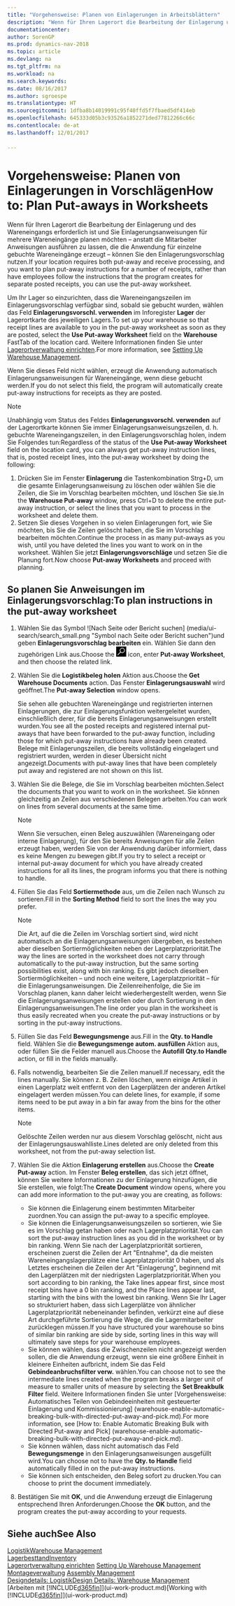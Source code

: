 ```yaml
---
title: "Vorgehensweise: Planen von Einlagerungen in Arbeitsblättern"
description: "Wenn für Ihren Lagerort die Bearbeitung der Einlagerung und des Wareneingangs erforderlich ist und Sie Einlagerungsanweisungen für mehrere Wareneingänge planen möchten – anstatt die Mitarbeiter Anweisungen ausführen zu lassen, die die Anwendung für einzelne gebuchte Wareneingänge erzeugt – können Sie den Einlagerungsvorschlag nutzen."
documentationcenter: 
author: SorenGP
ms.prod: dynamics-nav-2018
ms.topic: article
ms.devlang: na
ms.tgt_pltfrm: na
ms.workload: na
ms.search.keywords: 
ms.date: 08/16/2017
ms.author: sgroespe
ms.translationtype: HT
ms.sourcegitcommit: 1dfba8b14019991c95f40ffd5f7fbaed5df414eb
ms.openlocfilehash: 645333d05b3c93526a1852271ded77812266c66c
ms.contentlocale: de-at
ms.lasthandoff: 12/01/2017

---
```

# <a name="how-to-plan-put-aways-in-worksheets"></a><span data-ttu-id="9c8e1-103">Vorgehensweise: Planen von Einlagerungen in Vorschlägen</span><span class="sxs-lookup"><span data-stu-id="9c8e1-103">How to: Plan Put-aways in Worksheets</span></span>
<span data-ttu-id="9c8e1-104">Wenn für Ihren Lagerort die Bearbeitung der Einlagerung und des Wareneingangs erforderlich ist und Sie Einlagerungsanweisungen für mehrere Wareneingänge planen möchten – anstatt die Mitarbeiter Anweisungen ausführen zu lassen, die die Anwendung für einzelne gebuchte Wareneingänge erzeugt – können Sie den Einlagerungsvorschlag nutzen.</span><span class="sxs-lookup"><span data-stu-id="9c8e1-104">If your location requires both put-away and receive processing, and you want to plan put-away instructions for a number of receipts, rather than have employees follow the instructions that the program creates for separate posted receipts, you can use the put-away worksheet.</span></span>  

<span data-ttu-id="9c8e1-105">Um Ihr Lager so einzurichten, dass die Wareneingangszeilen im Einlagerungsvorschlag verfügbar sind, sobald sie gebucht wurden, wählen das Feld **Einlagerungsvorschl. verwenden** im Inforegister **Lager** der Lagerortkarte des jeweiligen Lagers.</span><span class="sxs-lookup"><span data-stu-id="9c8e1-105">To set up your warehouse so that receipt lines are available to you in the put-away worksheet as soon as they are posted, select the **Use Put-away Worksheet** field on the **Warehouse** FastTab of the location card.</span></span> <span data-ttu-id="9c8e1-106">Weitere Informationen finden Sie unter [Lagerortverwaltung einrichten](warehouse-setup-warehouse.md).</span><span class="sxs-lookup"><span data-stu-id="9c8e1-106">For more information, see [Setting Up Warehouse Management](warehouse-setup-warehouse.md).</span></span>  

<span data-ttu-id="9c8e1-107">Wenn Sie dieses Feld nicht wählen, erzeugt die Anwendung automatisch Einlagerungsanweisungen für Wareneingänge, wenn diese gebucht werden.</span><span class="sxs-lookup"><span data-stu-id="9c8e1-107">If you do not select this field, the program will automatically create put-away instructions for receipts as they are posted.</span></span>  

> [!NOTE]  
>  <span data-ttu-id="9c8e1-108">Unabhängig vom Status des Feldes **Einlagerungsvorschl. verwenden** auf der Lagerortkarte können Sie immer Einlagerungsanweisungszeilen, d. h. gebuchte Wareneingangszeilen, in den Einlagerungsvorschlag holen, indem Sie Folgendes tun:</span><span class="sxs-lookup"><span data-stu-id="9c8e1-108">Regardless of the status of the **Use Put-away Worksheet** field on the location card, you can always get put-away instruction lines, that is, posted receipt lines, into the put-away worksheet by doing the following:</span></span>  
>   
>  1.  <span data-ttu-id="9c8e1-109">Drücken Sie im Fenster **Einlagerung** die Tastenkombination Strg+D, um die gesamte Einlagerungsanweisung zu löschen oder wählen Sie die Zeilen, die Sie im Vorschlag bearbeiten möchten, und löschen Sie sie.</span><span class="sxs-lookup"><span data-stu-id="9c8e1-109">In the **Warehouse Put-away** window, press Ctrl+D to delete the entire put-away instruction, or select the lines that you want to process in the worksheet and delete them.</span></span>  
> 2.  <span data-ttu-id="9c8e1-110">Setzen Sie dieses Vorgehen in so vielen Einlagerungen fort, wie Sie möchten, bis Sie die Zeilen gelöscht haben, die Sie im Vorschlag bearbeiten möchten.</span><span class="sxs-lookup"><span data-stu-id="9c8e1-110">Continue the process in as many put-aways as you wish, until you have deleted the lines you want to work on in the worksheet.</span></span> <span data-ttu-id="9c8e1-111">Wählen Sie jetzt **Einlagerungsvorschläge** und setzen Sie die Planung fort.</span><span class="sxs-lookup"><span data-stu-id="9c8e1-111">Now choose **Put-away Worksheets** and proceed with planning.</span></span>  

## <a name="to-plan-instructions-in-the-put-away-worksheet"></a><span data-ttu-id="9c8e1-112">So planen Sie Anweisungen im Einlagerungsvorschlag:</span><span class="sxs-lookup"><span data-stu-id="9c8e1-112">To plan instructions in the put-away worksheet</span></span>  
1.  <span data-ttu-id="9c8e1-113">Wählen Sie das Symbol ![Nach Seite oder Bericht suchen] (media/ui-search/search_small.png "Symbol nach Seite oder Bericht suchen")und geben **Einlagerungsvorschlag bearbeiten** ein. Wählen Sie dann den zugehörigen Link aus.</span><span class="sxs-lookup"><span data-stu-id="9c8e1-113">Choose the ![Search for Page or Report](media/ui-search/search_small.png "Search for Page or Report icon") icon, enter **Put-away Worksheet**, and then choose the related link.</span></span>  
2.  <span data-ttu-id="9c8e1-114">Wählen Sie die **Logistikbeleg holen** Aktion aus.</span><span class="sxs-lookup"><span data-stu-id="9c8e1-114">Choose the **Get Warehouse Documents** action.</span></span> <span data-ttu-id="9c8e1-115">Das Fenster **Einlagerungsauswahl** wird geöffnet.</span><span class="sxs-lookup"><span data-stu-id="9c8e1-115">The **Put-away Selection** window opens.</span></span>  

    <span data-ttu-id="9c8e1-116">Sie sehen alle gebuchten Wareneingänge und registrierten internen Einlagerungen, die zur Einlagerungsfunktion weitergeleitet wurden, einschließlich derer, für die bereits Einlagerungsanweisungen erstellt wurden.</span><span class="sxs-lookup"><span data-stu-id="9c8e1-116">You see all the posted receipts and registered internal put-aways that have been forwarded to the put-away function, including those for which put-away instructions have already been created.</span></span> <span data-ttu-id="9c8e1-117">Belege mit Einlagerungszeilen, die bereits vollständig eingelagert und registriert wurden, werden in dieser Übersicht nicht angezeigt.</span><span class="sxs-lookup"><span data-stu-id="9c8e1-117">Documents with put-away lines that have been completely put away and registered are not shown on this list.</span></span>  

3. <span data-ttu-id="9c8e1-118">Wählen Sie die Belege, die Sie im Vorschlag bearbeiten möchten.</span><span class="sxs-lookup"><span data-stu-id="9c8e1-118">Select the documents that you want to work on in the worksheet.</span></span> <span data-ttu-id="9c8e1-119">Sie können gleichzeitig an Zeilen aus verschiedenen Belegen arbeiten.</span><span class="sxs-lookup"><span data-stu-id="9c8e1-119">You can work on lines from several documents at the same time.</span></span>  

    > [!NOTE]  
    >  <span data-ttu-id="9c8e1-120">Wenn Sie versuchen, einen Beleg auszuwählen (Wareneingang oder interne Einlagerung), für den Sie bereits Anweisungen für alle Zeilen erzeugt haben, werden Sie von der Anwendung darüber informiert, dass es keine Mengen zu bewegen gibt.</span><span class="sxs-lookup"><span data-stu-id="9c8e1-120">If you try to select a receipt or internal put-away document for which you have already created instructions for all its lines, the program informs you that there is nothing to handle.</span></span>  

4. <span data-ttu-id="9c8e1-121">Füllen Sie das Feld **Sortiermethode** aus, um die Zeilen nach Wunsch zu sortieren.</span><span class="sxs-lookup"><span data-stu-id="9c8e1-121">Fill in the **Sorting Method** field to sort the lines the way you prefer.</span></span>  

    > [!NOTE]  
    >  <span data-ttu-id="9c8e1-122">Die Art, auf die die Zeilen im Vorschlag sortiert sind, wird nicht automatisch an die Einlagerungsanweisungen übergeben, es bestehen aber dieselben Sortiermöglichkeiten neben der Lagerplatzpriorität.</span><span class="sxs-lookup"><span data-stu-id="9c8e1-122">The way the lines are sorted in the worksheet does not carry through automatically to the put-away instruction, but the same sorting possibilities exist, along with bin ranking.</span></span> <span data-ttu-id="9c8e1-123">Es gibt jedoch dieselben Sortiermöglichkeiten – und noch eine weitere, Lagerplatzpriorität – für die Einlagerungsanweisungen. Die Zeilenreihenfolge, die Sie im Vorschlag planen, kann daher leicht wiederhergestellt werden, wenn Sie die Einlagerungsanweisungen erstellen oder durch Sortierung in den Einlagerungsanweisungen.</span><span class="sxs-lookup"><span data-stu-id="9c8e1-123">The line order you plan in the worksheet is thus easily recreated when you create the put-away instructions or by sorting in the put-away instructions.</span></span>  

5.  <span data-ttu-id="9c8e1-124">Füllen Sie das Feld **Bewegungsmenge** aus.</span><span class="sxs-lookup"><span data-stu-id="9c8e1-124">Fill in the **Qty. to Handle** field.</span></span> <span data-ttu-id="9c8e1-125">Wählen Sie die **Bewegungsmenge autom. ausfüllen** Aktion aus, oder füllen Sie die Felder manuell aus.</span><span class="sxs-lookup"><span data-stu-id="9c8e1-125">Choose the **Autofill Qty.to Handle** action, or fill in the fields manually.</span></span>  
6.  <span data-ttu-id="9c8e1-126">Falls notwendig, bearbeiten Sie die Zeilen manuell.</span><span class="sxs-lookup"><span data-stu-id="9c8e1-126">If necessary, edit the lines manually.</span></span> <span data-ttu-id="9c8e1-127">Sie können z. B. Zeilen löschen, wenn einige Artikel in einen Lagerplatz weit entfernt von den Lagerplätzen der anderen Artikel eingelagert werden müssen.</span><span class="sxs-lookup"><span data-stu-id="9c8e1-127">You can delete lines, for example, if some items need to be put away in a bin far away from the bins for the other items.</span></span>  

    > [!NOTE]  
    >  <span data-ttu-id="9c8e1-128">Gelöschte Zeilen werden nur aus diesem Vorschlag gelöscht, nicht aus der Einlagerungsauswahlliste.</span><span class="sxs-lookup"><span data-stu-id="9c8e1-128">Lines deleted are only deleted from this worksheet, not from the put-away selection list.</span></span>  

7.  <span data-ttu-id="9c8e1-129">Wählen Sie die Aktion **Einlagerung erstellen** aus.</span><span class="sxs-lookup"><span data-stu-id="9c8e1-129">Choose the **Create Put-away** action.</span></span> <span data-ttu-id="9c8e1-130">Im Fenster **Beleg erstellen**, das sich jetzt öffnet, können Sie weitere Informationen zu der Einlagerung hinzufügen, die Sie erstellen, wie folgt:</span><span class="sxs-lookup"><span data-stu-id="9c8e1-130">The **Create Document** window opens, where you can add more information to the put-away you are creating, as follows:</span></span>  

    -   <span data-ttu-id="9c8e1-131">Sie können die Einlagerung einem bestimmten Mitarbeiter zuordnen.</span><span class="sxs-lookup"><span data-stu-id="9c8e1-131">You can assign the put-away to a specific employee.</span></span>  
    -   <span data-ttu-id="9c8e1-132">Sie können die Einlagerungsanweisungszeilen so sortieren, wie Sie es im Vorschlag getan haben oder nach Lagerplatzpriorität.</span><span class="sxs-lookup"><span data-stu-id="9c8e1-132">You can sort the put-away instruction lines as you did in the worksheet or by bin ranking.</span></span> <span data-ttu-id="9c8e1-133">Wenn Sie nach der Lagerplatzpriorität sortieren, erscheinen zuerst die Zeilen der Art "Entnahme", da die meisten Wareneingangslagerplätze eine Lagerplatzpriorität 0 haben, und als Letztes erscheinen die Zeilen der Art "Einlagerung", beginnend mit den Lagerplätzen mit der niedrigsten Lagerplatzpriorität.</span><span class="sxs-lookup"><span data-stu-id="9c8e1-133">When you sort according to bin ranking, the Take lines appear first, since most receipt bins have a 0 bin ranking, and the Place lines appear last, starting with the bins with the lowest bin ranking.</span></span> <span data-ttu-id="9c8e1-134">Wenn Sie Ihr Lager so strukturiert haben, dass sich Lagerplätze von ähnlicher Lagerplatzpriorität nebeneinander befinden, verkürzt eine auf diese Art durchgeführte Sortierung die Wege, die die Lagermitarbeiter zurücklegen müssen.</span><span class="sxs-lookup"><span data-stu-id="9c8e1-134">If you have structured your warehouse so bins of similar bin ranking are side by side, sorting lines in this way will ultimately save steps for your warehouse employees.</span></span>  
    -   <span data-ttu-id="9c8e1-135">Sie können wählen, dass die Zwischenzeilen nicht angezeigt werden sollen, die die Anwendung erzeugt, wenn sie eine größere Einheit in kleinere Einheiten aufbricht, indem Sie das Feld **Gebindeanbruchsfilter verw.** wählen.</span><span class="sxs-lookup"><span data-stu-id="9c8e1-135">You can choose not to see the intermediate lines created when the program breaks a larger unit of measure to smaller units of measure by selecting the **Set Breakbulk Filter** field.</span></span> <span data-ttu-id="9c8e1-136">Weitere Informationen finden Sie unter [Vorgehensweise: Automatisches Teilen von Gebindeeinheiten mit gesteuerter Einlagerung und Kommissionierung] (warehouse-enable-automatic-breaking-bulk-with-directed-put-away-and-pick.md).</span><span class="sxs-lookup"><span data-stu-id="9c8e1-136">For more information, see [How to: Enable Automatic Breaking Bulk with Directed Put-away and Pick] (warehouse-enable-automatic-breaking-bulk-with-directed-put-away-and-pick.md).</span></span>  
    -   <span data-ttu-id="9c8e1-137">Sie können wählen, dass nicht automatisch das Feld **Bewegungsmenge** in den Einlagerungsanweisungen ausgefüllt wird.</span><span class="sxs-lookup"><span data-stu-id="9c8e1-137">You can choose not to have the **Qty. to Handle** field automatically filled in on the put-away instructions.</span></span>  
    -   <span data-ttu-id="9c8e1-138">Sie können sich entscheiden, den Beleg sofort zu drucken.</span><span class="sxs-lookup"><span data-stu-id="9c8e1-138">You can choose to print the document immediately.</span></span>  

8.  <span data-ttu-id="9c8e1-139">Bestätigen Sie mit **OK**, und die Anwendung erzeugt die Einlagerung entsprechend Ihren Anforderungen.</span><span class="sxs-lookup"><span data-stu-id="9c8e1-139">Choose the **OK** button, and the program creates the put-away according to your requests.</span></span>  

## <a name="see-also"></a><span data-ttu-id="9c8e1-140">Siehe auch</span><span class="sxs-lookup"><span data-stu-id="9c8e1-140">See Also</span></span>  
[<span data-ttu-id="9c8e1-141">Logistik</span><span class="sxs-lookup"><span data-stu-id="9c8e1-141">Warehouse Management</span></span>](warehouse-manage-warehouse.md)  
[<span data-ttu-id="9c8e1-142">Lagerbesttand</span><span class="sxs-lookup"><span data-stu-id="9c8e1-142">Inventory</span></span>](inventory-manage-inventory.md)  
<span data-ttu-id="9c8e1-143">[Lagerortverwaltung einrichten](warehouse-setup-warehouse.md)   </span><span class="sxs-lookup"><span data-stu-id="9c8e1-143">[Setting Up Warehouse Management](warehouse-setup-warehouse.md)   </span></span>  
<span data-ttu-id="9c8e1-144">[Montageverwaltung](assembly-assemble-items.md)  </span><span class="sxs-lookup"><span data-stu-id="9c8e1-144">[Assembly Management](assembly-assemble-items.md)  </span></span>  
[<span data-ttu-id="9c8e1-145">Designdetails: Logistik</span><span class="sxs-lookup"><span data-stu-id="9c8e1-145">Design Details: Warehouse Management</span></span>](design-details-warehouse-management.md)  
<span data-ttu-id="9c8e1-146">[Arbeiten mit [!INCLUDE[d365fin](includes/d365fin_md.md)]](ui-work-product.md)</span><span class="sxs-lookup"><span data-stu-id="9c8e1-146">[Working with [!INCLUDE[d365fin](includes/d365fin_md.md)]](ui-work-product.md)</span></span>

